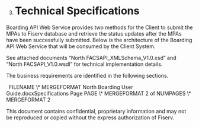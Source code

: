 ﻿
3. # **Technical Specifications**

Boarding API Web Service provides two methods for the Client to submit the MPAs to Fiserv database and retrieve the status updates after the MPAs have been successfully submitted. Below is the architecture of the Boarding API Web Service that will be consumed by the Client System.

See attached documents “North FACSAPI\_XMLSchema\_V1.0.xsd” and “North FACSAPI\_V1.0.wsdl” for technical implementation details.

The business requirements are identified in the following sections.



` `FILENAME   \\* MERGEFORMAT North Boarding User Guide.docxSpecifications		Page  PAGE   \\* MERGEFORMAT 2 of  NUMPAGES   \\* MERGEFORMAT 2

This document contains confidential, proprietary information and may not be reproduced or copied without the express authorization of Fiserv. 
